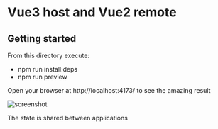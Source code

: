 # Vue3 host and Vue2 remote

## Getting started

From this directory execute:

- npm run install:deps
- npm run preview

Open your browser at http://localhost:4173/ to see the amazing result

![screenshot](docs/screenshot.png)

The state is shared between applications
